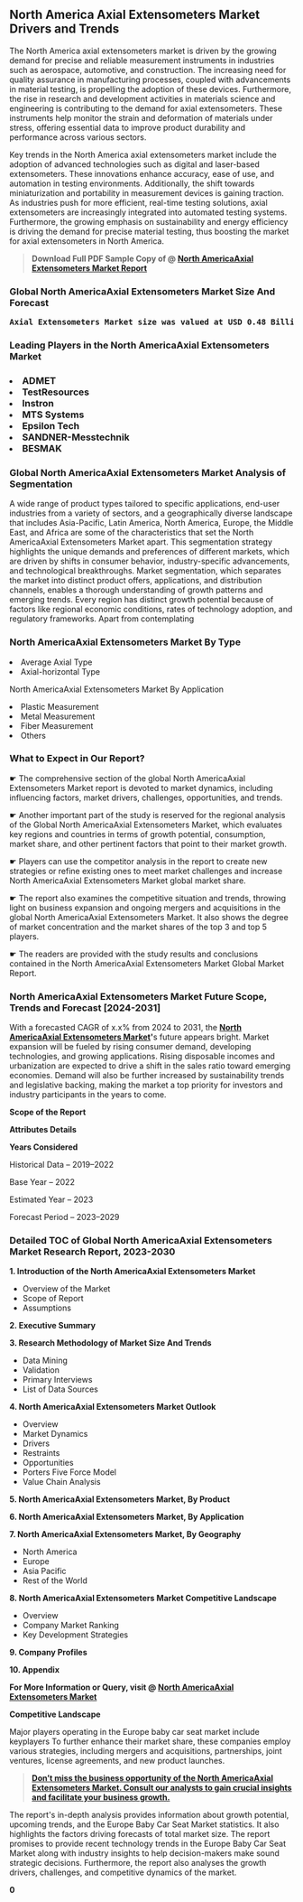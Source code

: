 <p> <h2>North America Axial Extensometers Market Drivers and Trends</h2><p>The North America axial extensometers market is driven by the growing demand for precise and reliable measurement instruments in industries such as aerospace, automotive, and construction. The increasing need for quality assurance in manufacturing processes, coupled with advancements in material testing, is propelling the adoption of these devices. Furthermore, the rise in research and development activities in materials science and engineering is contributing to the demand for axial extensometers. These instruments help monitor the strain and deformation of materials under stress, offering essential data to improve product durability and performance across various sectors.</p><p>Key trends in the North America axial extensometers market include the adoption of advanced technologies such as digital and laser-based extensometers. These innovations enhance accuracy, ease of use, and automation in testing environments. Additionally, the shift towards miniaturization and portability in measurement devices is gaining traction. As industries push for more efficient, real-time testing solutions, axial extensometers are increasingly integrated into automated testing systems. Furthermore, the growing emphasis on sustainability and energy efficiency is driving the demand for precise material testing, thus boosting the market for axial extensometers in North America.</p></p><blockquote id="" class=""><strong>Download Full PDF Sample Copy of @&nbsp;<a href="https://www.verifiedmarketreports.com/download-sample/?rid=808948&utm_source=GitHub-Jan&utm_medium=262" target="_blank">North AmericaAxial Extensometers Market Report</a>&nbsp;&nbsp;</strong></blockquote><h3 id="" class=""><strong>Global&nbsp;North AmericaAxial Extensometers Market Size And Forecast</strong></h3><pre class="reader-text-block__code-block"><strong>Axial Extensometers Market size was valued at USD 0.48 Billion in 2022 and is projected to reach USD 0.75 Billion by 2030, growing at a CAGR of 6.4% from 2024 to 2030.</strong></pre><h3 id="" class="">Leading Players in the&nbsp;North AmericaAxial Extensometers Market</h3><h3 class=""></Li><Li>ADMET</Li><Li> TestResources</Li><Li> Instron</Li><Li> MTS Systems</Li><Li> Epsilon Tech</Li><Li> SANDNER-Messtechnik</Li><Li> BESMAK</h3><h3 id="" class="">Global&nbsp;North AmericaAxial Extensometers Market Analysis of Segmentation</h3><p id="" class="">A wide range of product types tailored to specific applications, end-user industries from a variety of sectors, and a geographically diverse landscape that includes Asia-Pacific, Latin America, North America, Europe, the Middle East, and Africa are some of the characteristics that set the North AmericaAxial Extensometers Market apart. This segmentation strategy highlights the unique demands and preferences of different markets, which are driven by shifts in consumer behavior, industry-specific advancements, and technological breakthroughs. Market segmentation, which separates the market into distinct product offers, applications, and distribution channels, enables a thorough understanding of growth patterns and emerging trends. Every region has distinct growth potential because of factors like regional economic conditions, rates of technology adoption, and regulatory frameworks. Apart from contemplating</p><h3 id="" class="">North AmericaAxial Extensometers Market&nbsp;By Type</h3><p></Li><Li>Average Axial Type</Li><Li> Axial-horizontal Type</p><div class="" data-test-id=""><p>North AmericaAxial Extensometers Market&nbsp;By Application</p></div><p class=""></Li><Li>Plastic Measurement</Li><Li> Metal Measurement</Li><Li> Fiber Measurement</Li><Li> Others</p><div class="" data-test-id=""><h3><span class="">What to Expect in Our Report?</span></h3></div><div class="" data-test-id=""><p><span class="">☛ The comprehensive section of the global North AmericaAxial Extensometers Market report is devoted to market dynamics, including influencing factors, market drivers, challenges, opportunities, and trends.</span></p></div><div class="" data-test-id=""><p><span class="">☛ Another important part of the study is reserved for the regional analysis of the Global North AmericaAxial Extensometers Market, which evaluates key regions and countries in terms of growth potential, consumption, market share, and other pertinent factors that point to their market growth.</span></p></div><div class="" data-test-id=""><p><span class="">☛ Players can use the competitor analysis in the report to create new strategies or refine existing ones to meet market challenges and increase North AmericaAxial Extensometers Market global market share.</span></p></div><div class="" data-test-id=""><p><span class="">☛ The report also examines the competitive situation and trends, throwing light on business expansion and ongoing mergers and acquisitions in the global North AmericaAxial Extensometers Market. It also shows the degree of market concentration and the market shares of the top 3 and top 5 players.</span></p></div><div class="" data-test-id=""><p><span class="">☛ The readers are provided with the study results and conclusions contained in the North AmericaAxial Extensometers Market Global Market Report.</span></p></div><div class="" data-test-id=""><h3><span class="">North AmericaAxial Extensometers Market Future Scope, Trends and Forecast [2024-2031]</span></h3></div><div class="" data-test-id=""><p><span class="">With a forecasted CAGR of x.x% from 2024 to 2031, the <strong><a href="https://www.verifiedmarketreports.com/download-sample/?rid=808948&utm_source=GitHub-Jan&utm_medium=262" target="_blank">North AmericaAxial Extensometers Market</a>'</strong>s future appears bright. Market expansion will be fueled by rising consumer demand, developing technologies, and growing applications. Rising disposable incomes and urbanization are expected to drive a shift in the sales ratio toward emerging economies. Demand will also be further increased by sustainability trends and legislative backing, making the market a top priority for investors and industry participants in the years to come.</span></p><p id="ember66" class="ember-view reader-text-block__paragraph"><strong>Scope of the Report</strong></p><p id="ember67" class="ember-view reader-text-block__paragraph"><strong>Attributes Details</strong></p><p id="ember68" class="ember-view reader-text-block__paragraph"><strong>Years Considered</strong></p><p id="ember69" class="ember-view reader-text-block__paragraph">Historical Data &ndash; 2019&ndash;2022</p><p id="ember70" class="ember-view reader-text-block__paragraph">Base Year &ndash; 2022</p><p id="ember71" class="ember-view reader-text-block__paragraph">Estimated Year &ndash; 2023</p><p id="ember72" class="ember-view reader-text-block__paragraph">Forecast Period &ndash; 2023&ndash;2029</p></div><h3 id="" class="">Detailed TOC of Global North AmericaAxial Extensometers Market Research Report, 2023-2030</h3><p id="" class=""><strong>1. Introduction of the North AmericaAxial Extensometers Market</strong></p><ul><li>Overview of the Market</li><li>Scope of Report</li><li>Assumptions</li></ul><p id="" class=""><strong>2. Executive Summary</strong></p><p id="" class=""><strong>3. Research Methodology of Market Size And Trends</strong></p><ul><li>Data Mining</li><li>Validation</li><li>Primary Interviews</li><li>List of Data Sources</li></ul><p id="" class=""><strong>4. North AmericaAxial Extensometers Market Outlook</strong></p><ul><li>Overview</li><li>Market Dynamics</li><li>Drivers</li><li>Restraints</li><li>Opportunities</li><li>Porters Five Force Model</li><li>Value Chain Analysis</li></ul><p id="" class=""><strong>5. North AmericaAxial Extensometers Market, By Product</strong></p><p id="" class=""><strong>6. North AmericaAxial Extensometers Market, By Application</strong></p><p id="" class=""><strong>7. North AmericaAxial Extensometers Market, By Geography</strong></p><ul><li>North America</li><li>Europe</li><li>Asia Pacific</li><li>Rest of the World</li></ul><p id="" class=""><strong>8. North AmericaAxial Extensometers Market Competitive Landscape</strong></p><ul><li>Overview</li><li>Company Market Ranking</li><li>Key Development Strategies</li></ul><p id="" class=""><strong>9. Company Profiles</strong></p><p id="" class=""><strong>10. Appendix</strong></p><p><strong>For More Information or Query, visit&nbsp;@ <a href="https://www.verifiedmarketreports.com/product/axial-extensometers-market/" target="_blank">North AmericaAxial Extensometers Market</a></strong></p><p id="ember61" class="ember-view reader-text-block__paragraph"><strong>Competitive Landscape</strong></p><p id="ember62" class="ember-view reader-text-block__paragraph">Major players operating in the Europe baby car seat market include keyplayers To further enhance their market share, these companies employ various strategies, including mergers and acquisitions, partnerships, joint ventures, license agreements, and new product launches.</p><blockquote id="ember63" class="ember-view reader-text-block__blockquote"><strong><a href="https://www.verifiedmarketreports.com/download-sample/?rid=808948&utm_source=GitHub-Jan&utm_medium=262" target="_blank">Don&rsquo;t miss the business opportunity of the North AmericaAxial Extensometers Market. Consult our analysts to gain crucial insights and facilitate your business growth.</a></strong></blockquote><p id="ember64" class="ember-view reader-text-block__paragraph">The report's in-depth analysis provides information about growth potential, upcoming trends, and the Europe Baby Car Seat Market statistics. It also highlights the factors driving forecasts of total market size. The report promises to provide recent technology trends in the Europe Baby Car Seat Market along with industry insights to help decision-makers make sound strategic decisions. Furthermore, the report also analyses the growth drivers, challenges, and competitive dynamics of the market.</p><p class="ember-view reader-text-block__paragraph"><strong>0</strong></p>
